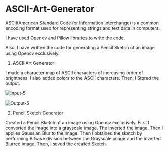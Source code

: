 # ASCII-Art-Generator

ASCII(American Standard Code for Information Interchange) is a common encoding format used for representing strings and text data in computers.

I have used Opencv and Pillow libraries to write the code.

Also, I have written the code for generating a Pencil Sketch of an image using Opencv exclusively.

1. ASCII Art Generator

I made a character map of ASCII characters of increasing order of brightness.
I also added colors to the ASCII characters.
Then, I Stored the output.

![Input-5](https://user-images.githubusercontent.com/99754070/174424687-6e24efdd-1eda-4227-b793-4973a6abe918.jpg)

![Output-5](https://user-images.githubusercontent.com/99754070/174424696-22907e51-816a-40ec-810d-5664dbdc542f.jpg)


2. Pencil Sketch Generator

Created a Pencil Sketch of an image using Opencv exclusively.
First I converted the image into a grayscale image.
The inverted the image.
Then I applies Gaussian Blur to the image.
Then I obtained the sketch by performing Bitwise division between the Grayscale image and the inverted Blurred image.
Then, I saved the created Sketch.

